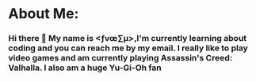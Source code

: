 # About Me:
### Hi there 👋 My name is <ƒvœ∑µ>,I'm currently learning about coding and you can reach me by my email. I really like to play video games and am currently playing Assassin's Creed: Valhalla. I also am a huge Yu-Gi-Oh fan

<!--
**chickenlittleish/Chickenlittleish** is a ✨ _special_ ✨ repository because its `README.md` (this file) appears on your GitHub profile.
